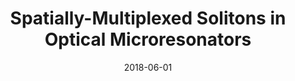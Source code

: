 ---
title: "Spatially-Multiplexed Solitons in Optical Microresonators"
collection: publications
category: conferences
permalink: /publication/2018-06-01-Spatially-Multiplexed-Solitons-in-Optical-Microresonators
date: 2018-06-01
venue: 'In the proceedings of <i>2018 International Conference Laser Optics (ICLO)</i>'
paperurl: 'http://dx.doi.org/10.1109/LO.2018.8435190'
citation: ' E. Lucas,  G. Lihachev,  N. Pavlov,  M. Karpov,  A. Raja,  M. Gorodetsky,  T. Kippenberg, <strong> Spatially-Multiplexed Solitons in Optical Microresonators.</strong>  In the proceedings of <i>2018 International Conference Laser Optics (ICLO)</i>, 2018.'
---
